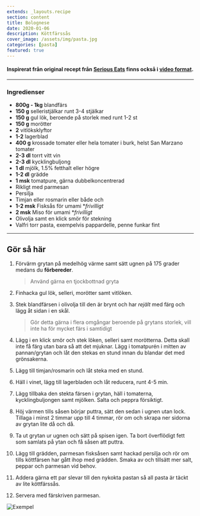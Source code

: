 ```yaml
---
extends: _layouts.recipe
section: content
title: Bolognese
date: 2020-01-06
description: Köttfärssås
cover_image: /assets/img/pasta.jpg
categories: [pasta]
featured: true
---
```


#### Inspirerat från original recept från [Serious Eats](https://www.seriouseats.com/recipes/2014/12/the-best-slow-cooked-bolognese-sauce-recipe.html) finns också i [video format](https://www.youtube.com/watch?v=MS_IdAevyMY). 

***

### Ingredienser
- **800g - 1kg** blandfärs
- **150 g** selleristjälkar runt 3-4 stjälkar
- **150 g** gul lök, beroende på storlek med runt 1-2 st
- **150 g** morötter
- **2** vitlöksklyftor
- **1-2** lagerblad
-  **400 g** krossade tomater eller hela tomater i burk, helst San Marzano tomater
- **2-3 dl** torrt vitt vin
- **2-3 dl** kycklingbuljong
- **1 dl** mjölk, 1.5% fetthalt eller högre
- **1-2 dl** grädde
- **1 msk** tomatpure, gärna dubbelkoncentrerad
- Rikligt med parmesan
-   Persilja
- Timjan eller rosmarin eller både och
- **1-2 msk** Fisksås för umami  **frivilligt*
- **2 msk** Miso för umami **frivilligt*
- Olivolja samt en klick smör för stekning
- Valfri torr pasta, exempelvis pappardelle, penne funkar fint

***

## Gör så här

1. Förvärm grytan på medelhög värme samt sätt ugnen på 175 grader medans du **förbereder**.
	> Använd gärna en tjockbottnad gryta
2.  Finhacka gul lök, selleri, morötter samt vitlöken.
3. Stek blandfärsen i olivolja till den är brynt och har *rejält* med färg och lägg åt sidan i en skål.
	> Gör detta gärna i flera omgångar beroende på grytans storlek, vill inte ha för mycket färs i samtidigt
4.  Lägg i en klick smör och stek löken, selleri samt morötterna. Detta skall inte få färg utan bara så att det mjuknar. Lägg i tomatpurén i mitten av pannan/grytan och låt den stekas en stund innan du blandar det med grönsakerna.
5. Lägg till timjan/rosmarin och låt steka med en stund.
6. Häll i vinet, lägg till lagerbladen och låt reducera, runt 4-5 min.
7. Lägg tillbaka den stekta färsen i grytan, häll i tomaterna, kycklingbuljongen samt mjölken. Salta och peppra försiktigt.

8. Höj värmen tills såsen börjar puttra, sätt den sedan i ugnen utan lock. Tillaga i minst 2 timmar upp till 4 timmar, rör om och skrapa ner sidorna av grytan lite då och då.
9. Ta ut grytan ur ugnen och sätt på spisen igen. Ta bort överflödigt fett som samlats på ytan och få såsen att puttra. 
10. Lägg till grädden, parmesan fisksåsen samt hackad persilja och rör om tills köttfärsen har gått ihop med grädden. Smaka av och tillsätt mer salt, peppar och parmesan vid behov.
11. Addera gärna ett par slevar till den nykokta pastan så all pasta är täckt av lite köttfärssås.
12. Servera med färskriven parmesan.

![Exempel](https://lh3.googleusercontent.com/k81NWnYQA-coH4CF7P-Ah62ghWITrnYDO2LvFNTZ6KNt6Ey2VQWfREtJe7o1jc5sXf_mOk6D7GRXjqkm9S8jktl30ZQtmBJnwQ7l81ZvgbCb7akWKk3-2KAh1vOh5-1suKdz0P8uWuGUAMiNNok_hhm_Wif-lfyU6x68g1ySN0wYTxRBc1J9zX75rQaVApeLjjOJt-TyEdNnFGRpIhihMItrunc4yAbG7xxYQ1jpVumxFagH4zHlQN6mW8b01Es2M9VsF9qDbsbhhYHxJhkU0hyfetjwkQHaC05kzukVlSD-CF4t0z1xd7P--eVjw7yh_lWLKMRKiKkfN6gN8_N2VkuLyGjgN6oU5w9SCbkrOuLKZoIC2g0ZK3ekZuHRu9FAC0hhdSYyFUwhYHH2AxwVZMIXPBM-UMRvcK5C9Coc9Q0qJ_90wtE5xqBr23AwJY83aL7WK-X8zxgerVgJxbI4FZwDL2byipy-mbFR7MCjdTIqdF4H9FlOnnb32j9HzaRWysPprftPFpIUB84wpOT4fCpM9CdsACyZKiQDNdXjp29jZZqluWKHBOYnsyL2LLYDFnQHhwbJKiZ0outABK3VbnDdXwygFKDo6inkv7bMNl6C4pbbyoGX4X7nbjIZbzeUtkbxadxAeTr5lHjdlD4Suagnlh0aBcEtwmnH2GjqLcvNsG1xhP1M-rU=w1287-h1310-no?authuser=0)

